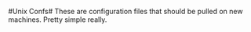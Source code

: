 #Unix Confs#
These are configuration files that should be pulled on new machines. Pretty
simple really. 
